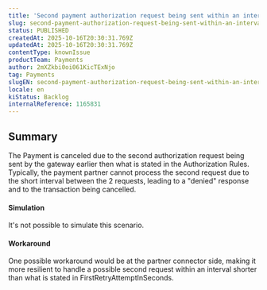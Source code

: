 ```yaml
---
title: 'Second payment authorization request being sent within an interval shorter than what is stated in FirstRetryAttemptInSeconds.'
slug: second-payment-authorization-request-being-sent-within-an-interval-shorter-than-what-is-stated-in-firstretryattemptinseconds
status: PUBLISHED
createdAt: 2025-10-16T20:30:31.769Z
updatedAt: 2025-10-16T20:30:31.769Z
contentType: knownIssue
productTeam: Payments
author: 2mXZkbi0oi061KicTExNjo
tag: Payments
slugEN: second-payment-authorization-request-being-sent-within-an-interval-shorter-than-what-is-stated-in-firstretryattemptinseconds
locale: en
kiStatus: Backlog
internalReference: 1165831
---
```


## Summary


The Payment is canceled due to the second authorization request being sent by the gateway earlier then what is stated in the Authorization Rules. Typically, the payment partner cannot process the second request due to the short interval between the 2 requests, leading to a "denied" response and to the transaction being cancelled.


#### Simulation


It's not possible to simulate this scenario.


#### Workaround


One possible workaround would be at the partner connector side, making it more resilient to handle a possible second request within an interval shorter than what is stated in FirstRetryAttemptInSeconds.


